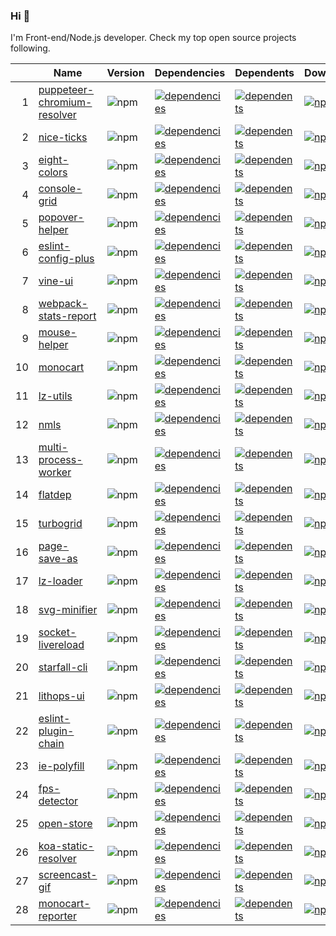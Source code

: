 ### Hi 👋

I'm Front-end/Node.js developer. Check my top open source projects following.

|  |Name                          |Version|Dependencies|Dependents|Downloads
|-:|------------------------------|-------|------------|----------|---------
| 1|[puppeteer-chromium-resolver](https://github.com/cenfun/puppeteer-chromium-resolver)|![npm](https://img.shields.io/npm/v/puppeteer-chromium-resolver)|[![dependencies](https://img.shields.io/librariesio/github/cenfun/puppeteer-chromium-resolver)](https://github.com/cenfun/puppeteer-chromium-resolver/network/dependencies)|[![dependents](https://img.shields.io/librariesio/dependents/npm/puppeteer-chromium-resolver)](https://github.com/cenfun/puppeteer-chromium-resolver/network/dependents)|[![npm](https://img.shields.io/npm/dw/puppeteer-chromium-resolver)](https://www.npmjs.com/package/puppeteer-chromium-resolver)
| 2|[nice-ticks](https://github.com/cenfun/nice-ticks)|![npm](https://img.shields.io/npm/v/nice-ticks)|[![dependencies](https://img.shields.io/librariesio/github/cenfun/nice-ticks)](https://github.com/cenfun/nice-ticks/network/dependencies)|[![dependents](https://img.shields.io/librariesio/dependents/npm/nice-ticks)](https://github.com/cenfun/nice-ticks/network/dependents)|[![npm](https://img.shields.io/npm/dw/nice-ticks)](https://www.npmjs.com/package/nice-ticks)
| 3|[eight-colors](https://github.com/cenfun/eight-colors)|![npm](https://img.shields.io/npm/v/eight-colors)|[![dependencies](https://img.shields.io/librariesio/github/cenfun/eight-colors)](https://github.com/cenfun/eight-colors/network/dependencies)|[![dependents](https://img.shields.io/librariesio/dependents/npm/eight-colors)](https://github.com/cenfun/eight-colors/network/dependents)|[![npm](https://img.shields.io/npm/dw/eight-colors)](https://www.npmjs.com/package/eight-colors)
| 4|[console-grid](https://github.com/cenfun/console-grid)|![npm](https://img.shields.io/npm/v/console-grid)|[![dependencies](https://img.shields.io/librariesio/github/cenfun/console-grid)](https://github.com/cenfun/console-grid/network/dependencies)|[![dependents](https://img.shields.io/librariesio/dependents/npm/console-grid)](https://github.com/cenfun/console-grid/network/dependents)|[![npm](https://img.shields.io/npm/dw/console-grid)](https://www.npmjs.com/package/console-grid)
| 5|[popover-helper](https://github.com/cenfun/popover-helper)|![npm](https://img.shields.io/npm/v/popover-helper)|[![dependencies](https://img.shields.io/librariesio/github/cenfun/popover-helper)](https://github.com/cenfun/popover-helper/network/dependencies)|[![dependents](https://img.shields.io/librariesio/dependents/npm/popover-helper)](https://github.com/cenfun/popover-helper/network/dependents)|[![npm](https://img.shields.io/npm/dw/popover-helper)](https://www.npmjs.com/package/popover-helper)
| 6|[eslint-config-plus](https://github.com/cenfun/eslint-config-plus)|![npm](https://img.shields.io/npm/v/eslint-config-plus)|[![dependencies](https://img.shields.io/librariesio/github/cenfun/eslint-config-plus)](https://github.com/cenfun/eslint-config-plus/network/dependencies)|[![dependents](https://img.shields.io/librariesio/dependents/npm/eslint-config-plus)](https://github.com/cenfun/eslint-config-plus/network/dependents)|[![npm](https://img.shields.io/npm/dw/eslint-config-plus)](https://www.npmjs.com/package/eslint-config-plus)
| 7|[vine-ui](https://github.com/cenfun/vine-ui)|![npm](https://img.shields.io/npm/v/vine-ui)|[![dependencies](https://img.shields.io/librariesio/github/cenfun/vine-ui)](https://github.com/cenfun/vine-ui/network/dependencies)|[![dependents](https://img.shields.io/librariesio/dependents/npm/vine-ui)](https://github.com/cenfun/vine-ui/network/dependents)|[![npm](https://img.shields.io/npm/dw/vine-ui)](https://www.npmjs.com/package/vine-ui)
| 8|[webpack-stats-report](https://github.com/cenfun/webpack-stats-report)|![npm](https://img.shields.io/npm/v/webpack-stats-report)|[![dependencies](https://img.shields.io/librariesio/github/cenfun/webpack-stats-report)](https://github.com/cenfun/webpack-stats-report/network/dependencies)|[![dependents](https://img.shields.io/librariesio/dependents/npm/webpack-stats-report)](https://github.com/cenfun/webpack-stats-report/network/dependents)|[![npm](https://img.shields.io/npm/dw/webpack-stats-report)](https://www.npmjs.com/package/webpack-stats-report)
| 9|[mouse-helper](https://github.com/cenfun/mouse-helper)|![npm](https://img.shields.io/npm/v/mouse-helper)|[![dependencies](https://img.shields.io/librariesio/github/cenfun/mouse-helper)](https://github.com/cenfun/mouse-helper/network/dependencies)|[![dependents](https://img.shields.io/librariesio/dependents/npm/mouse-helper)](https://github.com/cenfun/mouse-helper/network/dependents)|[![npm](https://img.shields.io/npm/dw/mouse-helper)](https://www.npmjs.com/package/mouse-helper)
|10|[monocart](https://github.com/cenfun/monocart)|![npm](https://img.shields.io/npm/v/monocart)|[![dependencies](https://img.shields.io/librariesio/github/cenfun/monocart)](https://github.com/cenfun/monocart/network/dependencies)|[![dependents](https://img.shields.io/librariesio/dependents/npm/monocart)](https://github.com/cenfun/monocart/network/dependents)|[![npm](https://img.shields.io/npm/dw/monocart)](https://www.npmjs.com/package/monocart)
|11|[lz-utils](https://github.com/cenfun/lz-utils)|![npm](https://img.shields.io/npm/v/lz-utils)|[![dependencies](https://img.shields.io/librariesio/github/cenfun/lz-utils)](https://github.com/cenfun/lz-utils/network/dependencies)|[![dependents](https://img.shields.io/librariesio/dependents/npm/lz-utils)](https://github.com/cenfun/lz-utils/network/dependents)|[![npm](https://img.shields.io/npm/dw/lz-utils)](https://www.npmjs.com/package/lz-utils)
|12|[nmls](https://github.com/cenfun/nmls)|![npm](https://img.shields.io/npm/v/nmls)|[![dependencies](https://img.shields.io/librariesio/github/cenfun/nmls)](https://github.com/cenfun/nmls/network/dependencies)|[![dependents](https://img.shields.io/librariesio/dependents/npm/nmls)](https://github.com/cenfun/nmls/network/dependents)|[![npm](https://img.shields.io/npm/dw/nmls)](https://www.npmjs.com/package/nmls)
|13|[multi-process-worker](https://github.com/cenfun/multi-process-worker)|![npm](https://img.shields.io/npm/v/multi-process-worker)|[![dependencies](https://img.shields.io/librariesio/github/cenfun/multi-process-worker)](https://github.com/cenfun/multi-process-worker/network/dependencies)|[![dependents](https://img.shields.io/librariesio/dependents/npm/multi-process-worker)](https://github.com/cenfun/multi-process-worker/network/dependents)|[![npm](https://img.shields.io/npm/dw/multi-process-worker)](https://www.npmjs.com/package/multi-process-worker)
|14|[flatdep](https://github.com/cenfun/flatdep)|![npm](https://img.shields.io/npm/v/flatdep)|[![dependencies](https://img.shields.io/librariesio/github/cenfun/flatdep)](https://github.com/cenfun/flatdep/network/dependencies)|[![dependents](https://img.shields.io/librariesio/dependents/npm/flatdep)](https://github.com/cenfun/flatdep/network/dependents)|[![npm](https://img.shields.io/npm/dw/flatdep)](https://www.npmjs.com/package/flatdep)
|15|[turbogrid](https://github.com/cenfun/turbogrid)|![npm](https://img.shields.io/npm/v/turbogrid)|[![dependencies](https://img.shields.io/librariesio/github/cenfun/turbogrid)](https://github.com/cenfun/turbogrid/network/dependencies)|[![dependents](https://img.shields.io/librariesio/dependents/npm/turbogrid)](https://github.com/cenfun/turbogrid/network/dependents)|[![npm](https://img.shields.io/npm/dw/turbogrid)](https://www.npmjs.com/package/turbogrid)
|16|[page-save-as](https://github.com/cenfun/page-save-as)|![npm](https://img.shields.io/npm/v/page-save-as)|[![dependencies](https://img.shields.io/librariesio/github/cenfun/page-save-as)](https://github.com/cenfun/page-save-as/network/dependencies)|[![dependents](https://img.shields.io/librariesio/dependents/npm/page-save-as)](https://github.com/cenfun/page-save-as/network/dependents)|[![npm](https://img.shields.io/npm/dw/page-save-as)](https://www.npmjs.com/package/page-save-as)
|17|[lz-loader](https://github.com/cenfun/lz-loader)|![npm](https://img.shields.io/npm/v/lz-loader)|[![dependencies](https://img.shields.io/librariesio/github/cenfun/lz-loader)](https://github.com/cenfun/lz-loader/network/dependencies)|[![dependents](https://img.shields.io/librariesio/dependents/npm/lz-loader)](https://github.com/cenfun/lz-loader/network/dependents)|[![npm](https://img.shields.io/npm/dw/lz-loader)](https://www.npmjs.com/package/lz-loader)
|18|[svg-minifier](https://github.com/cenfun/svg-minifier)|![npm](https://img.shields.io/npm/v/svg-minifier)|[![dependencies](https://img.shields.io/librariesio/github/cenfun/svg-minifier)](https://github.com/cenfun/svg-minifier/network/dependencies)|[![dependents](https://img.shields.io/librariesio/dependents/npm/svg-minifier)](https://github.com/cenfun/svg-minifier/network/dependents)|[![npm](https://img.shields.io/npm/dw/svg-minifier)](https://www.npmjs.com/package/svg-minifier)
|19|[socket-livereload](https://github.com/cenfun/socket-livereload)|![npm](https://img.shields.io/npm/v/socket-livereload)|[![dependencies](https://img.shields.io/librariesio/github/cenfun/socket-livereload)](https://github.com/cenfun/socket-livereload/network/dependencies)|[![dependents](https://img.shields.io/librariesio/dependents/npm/socket-livereload)](https://github.com/cenfun/socket-livereload/network/dependents)|[![npm](https://img.shields.io/npm/dw/socket-livereload)](https://www.npmjs.com/package/socket-livereload)
|20|[starfall-cli](https://github.com/cenfun/starfall-cli)|![npm](https://img.shields.io/npm/v/starfall-cli)|[![dependencies](https://img.shields.io/librariesio/github/cenfun/starfall-cli)](https://github.com/cenfun/starfall-cli/network/dependencies)|[![dependents](https://img.shields.io/librariesio/dependents/npm/starfall-cli)](https://github.com/cenfun/starfall-cli/network/dependents)|[![npm](https://img.shields.io/npm/dw/starfall-cli)](https://www.npmjs.com/package/starfall-cli)
|21|[lithops-ui](https://github.com/cenfun/lithops-ui)|![npm](https://img.shields.io/npm/v/lithops-ui)|[![dependencies](https://img.shields.io/librariesio/github/cenfun/lithops-ui)](https://github.com/cenfun/lithops-ui/network/dependencies)|[![dependents](https://img.shields.io/librariesio/dependents/npm/lithops-ui)](https://github.com/cenfun/lithops-ui/network/dependents)|[![npm](https://img.shields.io/npm/dw/lithops-ui)](https://www.npmjs.com/package/lithops-ui)
|22|[eslint-plugin-chain](https://github.com/cenfun/eslint-plugin-chain)|![npm](https://img.shields.io/npm/v/eslint-plugin-chain)|[![dependencies](https://img.shields.io/librariesio/github/cenfun/eslint-plugin-chain)](https://github.com/cenfun/eslint-plugin-chain/network/dependencies)|[![dependents](https://img.shields.io/librariesio/dependents/npm/eslint-plugin-chain)](https://github.com/cenfun/eslint-plugin-chain/network/dependents)|[![npm](https://img.shields.io/npm/dw/eslint-plugin-chain)](https://www.npmjs.com/package/eslint-plugin-chain)
|23|[ie-polyfill](https://github.com/cenfun/ie-polyfill)|![npm](https://img.shields.io/npm/v/ie-polyfill)|[![dependencies](https://img.shields.io/librariesio/github/cenfun/ie-polyfill)](https://github.com/cenfun/ie-polyfill/network/dependencies)|[![dependents](https://img.shields.io/librariesio/dependents/npm/ie-polyfill)](https://github.com/cenfun/ie-polyfill/network/dependents)|[![npm](https://img.shields.io/npm/dw/ie-polyfill)](https://www.npmjs.com/package/ie-polyfill)
|24|[fps-detector](https://github.com/cenfun/fps-detector)|![npm](https://img.shields.io/npm/v/fps-detector)|[![dependencies](https://img.shields.io/librariesio/github/cenfun/fps-detector)](https://github.com/cenfun/fps-detector/network/dependencies)|[![dependents](https://img.shields.io/librariesio/dependents/npm/fps-detector)](https://github.com/cenfun/fps-detector/network/dependents)|[![npm](https://img.shields.io/npm/dw/fps-detector)](https://www.npmjs.com/package/fps-detector)
|25|[open-store](https://github.com/cenfun/open-store)|![npm](https://img.shields.io/npm/v/open-store)|[![dependencies](https://img.shields.io/librariesio/github/cenfun/open-store)](https://github.com/cenfun/open-store/network/dependencies)|[![dependents](https://img.shields.io/librariesio/dependents/npm/open-store)](https://github.com/cenfun/open-store/network/dependents)|[![npm](https://img.shields.io/npm/dw/open-store)](https://www.npmjs.com/package/open-store)
|26|[koa-static-resolver](https://github.com/cenfun/koa-static-resolver)|![npm](https://img.shields.io/npm/v/koa-static-resolver)|[![dependencies](https://img.shields.io/librariesio/github/cenfun/koa-static-resolver)](https://github.com/cenfun/koa-static-resolver/network/dependencies)|[![dependents](https://img.shields.io/librariesio/dependents/npm/koa-static-resolver)](https://github.com/cenfun/koa-static-resolver/network/dependents)|[![npm](https://img.shields.io/npm/dw/koa-static-resolver)](https://www.npmjs.com/package/koa-static-resolver)
|27|[screencast-gif](https://github.com/cenfun/screencast-gif)|![npm](https://img.shields.io/npm/v/screencast-gif)|[![dependencies](https://img.shields.io/librariesio/github/cenfun/screencast-gif)](https://github.com/cenfun/screencast-gif/network/dependencies)|[![dependents](https://img.shields.io/librariesio/dependents/npm/screencast-gif)](https://github.com/cenfun/screencast-gif/network/dependents)|[![npm](https://img.shields.io/npm/dw/screencast-gif)](https://www.npmjs.com/package/screencast-gif)
|28|[monocart-reporter](https://github.com/cenfun/monocart-reporter)|![npm](https://img.shields.io/npm/v/monocart-reporter)|[![dependencies](https://img.shields.io/librariesio/github/cenfun/monocart-reporter)](https://github.com/cenfun/monocart-reporter/network/dependencies)|[![dependents](https://img.shields.io/librariesio/dependents/npm/monocart-reporter)](https://github.com/cenfun/monocart-reporter/network/dependents)|[![npm](https://img.shields.io/npm/dw/monocart-reporter)](https://www.npmjs.com/package/monocart-reporter)